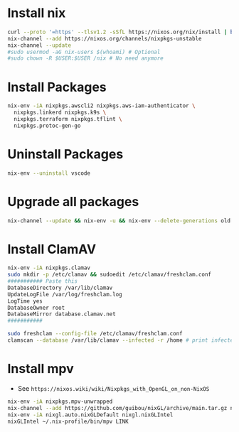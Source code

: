 Install nix
=====
```sh
curl --proto '=https' --tlsv1.2 -sSfL https://nixos.org/nix/install | bash
nix-channel --add https://nixos.org/channels/nixpkgs-unstable
nix-channel --update
#sudo usermod -aG nix-users $(whoami) # Optional
#sudo chown -R $USER:$USER /nix # No need anymore
```

Install Packages
=====
```sh
nix-env -iA nixpkgs.awscli2 nixpkgs.aws-iam-authenticator \
  nixpkgs.linkerd nixpkgs.k9s \
  nixpkgs.terraform nixpkgs.tflint \
  nixpkgs.protoc-gen-go
```

Uninstall Packages
=====
```sh
nix-env --uninstall vscode
```

Upgrade all packages
=====
```sh
nix-channel --update && nix-env -u && nix-env --delete-generations old && nix-collect-garbage -d
```

Install ClamAV
=====
```sh
nix-env -iA nixpkgs.clamav
sudo mkdir -p /etc/clamav && sudoedit /etc/clamav/freshclam.conf
########### Paste this
DatabaseDirectory /var/lib/clamav
UpdateLogFile /var/log/freshclam.log
LogTime yes
DatabaseOwner root
DatabaseMirror database.clamav.net
###########

sudo freshclam --config-file /etc/clamav/freshclam.conf
clamscan --database /var/lib/clamav --infected -r /home # print infected only
```

Install mpv
=====
* See `https://nixos.wiki/wiki/Nixpkgs_with_OpenGL_on_non-NixOS`
```sh
nix-env -iA nixpkgs.mpv-unwrapped
nix-channel --add https://github.com/guibou/nixGL/archive/main.tar.gz nixgl && nix-channel --update
nix-env -iA nixgl.auto.nixGLDefault nixgl.nixGLIntel
nixGLIntel ~/.nix-profile/bin/mpv LINK
```
